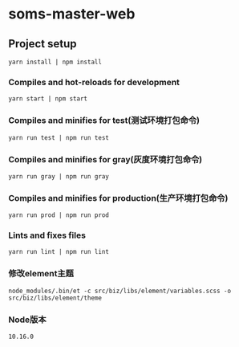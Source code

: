# soms-master-web

## Project setup
```
yarn install | npm install
```

### Compiles and hot-reloads for development
```
yarn start | npm start
```

### Compiles and minifies for test(测试环境打包命令)
```
yarn run test | npm run test
```

### Compiles and minifies for gray(灰度环境打包命令)
```
yarn run gray | npm run gray
```

### Compiles and minifies for production(生产环境打包命令)
```
yarn run prod | npm run prod
```

### Lints and fixes files
```
yarn run lint | npm run lint
```

### 修改element主题
```
node_modules/.bin/et -c src/biz/libs/element/variables.scss -o src/biz/libs/element/theme
```

###  Node版本
```
10.16.0
```
